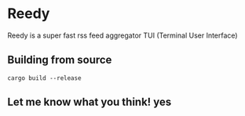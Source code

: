 # Reedy

Reedy is a super fast rss feed aggregator TUI (Terminal User Interface)

## Building from source

`cargo build --release`

## Let me know what you think! yes
